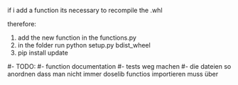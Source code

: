 if i add a function its necessary to recompile the .whl

therefore:

1. add the new function in the functions.py
2. in the folder run python setup.py bdist_wheel
3. pip install update


#- TODO:
#- function documentation
#- tests weg machen
#- die dateien so anordnen dass man nicht immer doselib functios importieren muss über 


